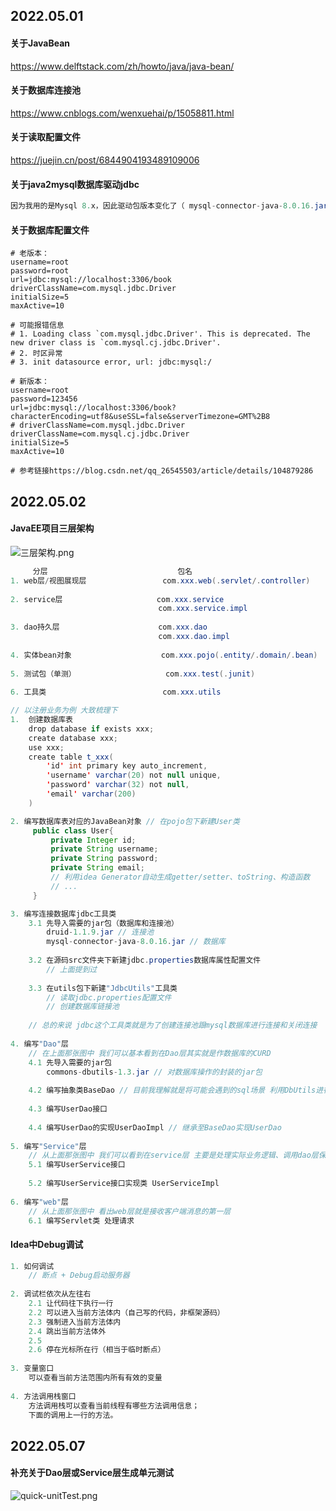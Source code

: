 ## 2022.05.01

#### 关于JavaBean

https://www.delftstack.com/zh/howto/java/java-bean/

#### 关于数据库连接池

https://www.cnblogs.com/wenxuehai/p/15058811.html

#### 关于读取配置文件

https://juejin.cn/post/6844904193489109006

#### 关于java2mysql数据库驱动jdbc

```java
因为我用的是Mysql 8.x，因此驱动包版本变化了（ mysql-connector-java-8.0.16.jar）    
```

#### 关于数据库配置文件

```properties
# 老版本：
username=root
password=root
url=jdbc:mysql://localhost:3306/book
driverClassName=com.mysql.jdbc.Driver
initialSize=5
maxActive=10

# 可能报错信息
# 1. Loading class `com.mysql.jdbc.Driver'. This is deprecated. The new driver class is `com.mysql.cj.jdbc.Driver'. 
# 2. 时区异常
# 3. init datasource error, url: jdbc:mysql:/

# 新版本：
username=root
password=123456
url=jdbc:mysql://localhost:3306/book?characterEncoding=utf8&useSSL=false&serverTimezone=GMT%2B8
# driverClassName=com.mysql.jdbc.Driver
driverClassName=com.mysql.cj.jdbc.Driver
initialSize=5
maxActive=10

# 参考链接https://blog.csdn.net/qq_26545503/article/details/104879286
```

## 2022.05.02

#### JavaEE项目三层架构

![三层架构.png](https://s2.loli.net/2022/05/02/t96V47hGNTXeW1s.png)

```java
     分层								包名										含义
1. web层/视图展现层                 com.xxx.web(.servlet/.controller)  
         
2. service层						com.xxx.service                                Service接口包
         					     com.xxx.service.impl					      Service接口实现类
         
3. dao持久层					   com.xxx.dao                                    Dao接口包
         						 com.xxx.dao.impl                               Dao接口实现类
         
4. 实体bean对象					   com.xxx.pojo(.entity/.domain/.bean)            JavaBean类
         
5. 测试包（单测）                    com.xxx.test(.junit)                            测试类，单测
         
6. 工具类					        com.xxx.utils                                  jdbc驱动连接
```

```java
// 以注册业务为例 大致梳理下
1.  创建数据库表
    drop database if exists xxx;
	create database xxx;
	use xxx;
	create table t_xxx(
    	'id' int primary key auto_increment,
        'username' varchar(20) not null unique,
        'password' varchar(32) not null,
        'email' varchar(200)
    ) 

2. 编写数据库表对应的JavaBean对象 // 在pojo包下新建User类
     public class User{
         private Integer id;
         private String username;
         private String password;
         private String email;
         // 利用idea Generator自动生成getter/setter、toString、构造函数
         // ...
     }

3. 编写连接数据库jdbc工具类
    3.1 先导入需要的jar包（数据库和连接池）
    	druid-1.1.9.jar // 连接池
    	mysql-connector-java-8.0.16.jar // 数据库
    
    3.2 在源码src文件夹下新建jdbc.properties数据库属性配置文件
    	// 上面提到过
    
    3.3 在utils包下新建"JdbcUtils"工具类
    	// 读取jdbc.properties配置文件
    	// 创建数据库链接池
    
   	// 总的来说 jdbc这个工具类就是为了创建连接池跟mysql数据库进行连接和关闭连接
    
4. 编写"Dao"层    
    // 在上面那张图中 我们可以基本看到在Dao层其实就是作数据库的CURD
    4.1 先导入需要的jar包
    	commons-dbutils-1.3.jar // 对数据库操作的封装的jar包
    
    4.2 编写抽象类BaseDao // 目前我理解就是将可能会遇到的sql场景 利用DbUtils进行封装
    
    4.3 编写UserDao接口
    
    4.4 编写UserDao的实现UserDaoImpl // 继承至BaseDao实现UserDao
    
5. 编写"Service"层
    // 从上面那张图中 我们可以看到在service层 主要是处理实际业务逻辑、调用dao层保存数据
    5.1 编写UserService接口
    
    5.2 编写UserService接口实现类 UserServiceImpl
    
6. 编写"web"层
    // 从上面那张图中 看出web层就是接收客户端消息的第一层
    6.1 编写Servlet类 处理请求
```

#### Idea中Debug调试

```java
1. 如何调试
    // 断点 + Debug启动服务器
    
2. 调试栏依次从左往右
    2.1 让代码往下执行一行
    2.2 可以进入当前方法体内（自己写的代码，非框架源码）
    2.3 强制进入当前方法体内
    2.4 跳出当前方法体外 
    2.5 
    2.6 停在光标所在行（相当于临时断点）
    
3. 变量窗口
    可以查看当前方法范围内所有有效的变量
    
4. 方法调用栈窗口
    方法调用栈可以查看当前线程有哪些方法调用信息；
    下面的调用上一行的方法。
```

## 2022.05.07

#### 补充关于Dao层或Service层生成单元测试

![quick-unitTest.png](https://s2.loli.net/2022/05/07/1ol2BV9Gp6Hdjux.png)
